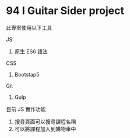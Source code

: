 # 94 I Guitar Sider project

此專案使用以下工具

JS

1. 原生 ES6 語法

CSS

1. Bootstap5

Git

1. Gulp

目前 JS 實作功能

1. 搜尋頁面可以搜尋課程名稱
2. 可以將課程加入到購物車中
